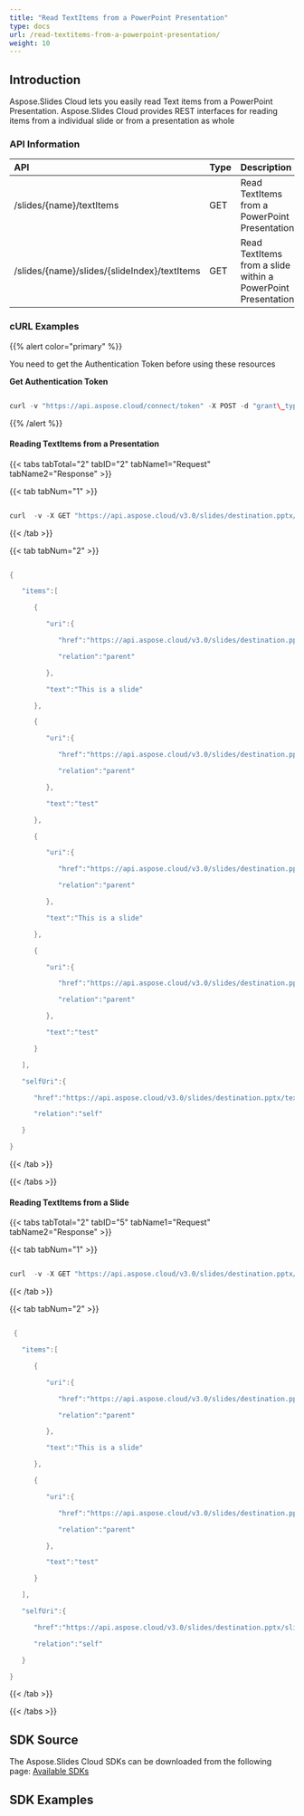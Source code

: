 ```yaml
---
title: "Read TextItems from a PowerPoint Presentation"
type: docs
url: /read-textitems-from-a-powerpoint-presentation/
weight: 10
---
```


## **Introduction**
Aspose.Slides Cloud lets you easily read Text items from a PowerPoint Presentation. Aspose.Slides Cloud provides REST interfaces for reading items from a individual slide or from a presentation as whole
### **API Information**

|**API**|**Type**|**Description**|**Swagger Link**|
| :- | :- | :- | :- |
|/slides/{name}/textItems|GET|Read TextItems from a PowerPoint Presentation|[GetSlidesPresentationTextItems](https://apireference.aspose.cloud/slides/#/Text/GetSlidesPresentationTextItems)|
|/slides/{name}/slides/{slideIndex}/textItems|GET|Read TextItems from a slide within a PowerPoint Presentation|[GetSlidesSlideTextItems](https://apireference.aspose.cloud/slides/#/Text/GetSlidesSlideTextItems)|
### **cURL Examples**
{{% alert color="primary" %}} 

You need to get the Authentication Token before using these resources

**Get Authentication Token**

```java

curl -v "https://api.aspose.cloud/connect/token" -X POST -d "grant\_type=client\_credentials&client\_id=78946fb4-3bd4-4d3e-b309-f9e2ff9ac6f9&client\_secret=b125f13bf6b76ed81ee990142d841195" -H "Content-Type: application/x-www-form-urlencoded" -H "Accept: application/json" 

```

{{% /alert %}} 
#### **Reading TextItems from a Presentation**
{{< tabs tabTotal="2" tabID="2" tabName1="Request" tabName2="Response" >}}

{{< tab tabNum="1" >}}

```java

curl  -v -X GET "https://api.aspose.cloud/v3.0/slides/destination.pptx/textItems" -H "Content-Type: application/json" -H "Authorization: Bearer eyJhbGciOiJSUzI1NiIsInR5cCI6IkpXVCJ9.eyJuYmYiOjE1NjAwMzA4ODMsImV4cCI6MTU2MDExNzI4MywiaXNzIjoiaHR0cHM6Ly9hcGkuYXNwb3NlLmNsb3VkIiwiYXVkIjpbImh0dHBzOi8vYXBpLmFzcG9zZS5jbG91ZC9yZXNvdXJjZXMiLCJhcGkucGxhdGZvcm0iLCJhcGkucHJvZHVjdHMiXSwiY2xpZW50X2lkIjoiNzg5NDZmYjQtM2JkNC00ZDNlLWIzMDktZjllMmZmOWFjNmY5Iiwic2NvcGUiOlsiYXBpLnBsYXRmb3JtIiwiYXBpLnByb2R1Y3RzIl19.bhURwSdcASMrRj4ukvG5rWTT\_O2JpzVKH436ekU1CW6ZO7wOqGnE8wtkMdq6oivVzazs8xwbeuJmluFpHLNBco7A0vU56\_UXZ5cIsfNCIpTOp6e\_lmeHYgOD1rnW8f6y9jWLRoerup2vzqppjbF-8KXZ2HgCOXpos4lzy7GLqWmElW9TGd2uOd3cFEu1rXmkiJzuyjEi1dFdZtvRPvNyqon5R9ZS5rxQ09GhaiRA6DW4HwFTS-jTAPQo0QGfv87b4Gg\_DvnUu\_JjWlAhIeqWIM72-xmvFQ\_20mk-s6H7foiyvJSC65w-XN5AqUyAyE8rAZduIwcS7BuYiQuOqqen4w" --ssl-no-revoke

```

{{< /tab >}}

{{< tab tabNum="2" >}}

```java

{

   "items":[

      {

         "uri":{

            "href":"https://api.aspose.cloud/v3.0/slides/destination.pptx/slides/1/shapes/1",

            "relation":"parent"

         },

         "text":"This is a slide"

      },

      {

         "uri":{

            "href":"https://api.aspose.cloud/v3.0/slides/destination.pptx/slides/1/shapes/2",

            "relation":"parent"

         },

         "text":"test"

      },

      {

         "uri":{

            "href":"https://api.aspose.cloud/v3.0/slides/destination.pptx/slides/2/shapes/1",

            "relation":"parent"

         },

         "text":"This is a slide"

      },

      {

         "uri":{

            "href":"https://api.aspose.cloud/v3.0/slides/destination.pptx/slides/2/shapes/2",

            "relation":"parent"

         },

         "text":"test"

      }

   ],

   "selfUri":{

      "href":"https://api.aspose.cloud/v3.0/slides/destination.pptx/textItems",

      "relation":"self"

   }

}

```

{{< /tab >}}

{{< /tabs >}}
#### **Reading TextItems from a Slide**
{{< tabs tabTotal="2" tabID="5" tabName1="Request" tabName2="Response" >}}

{{< tab tabNum="1" >}}

```java

curl  -v -X GET "https://api.aspose.cloud/v3.0/slides/destination.pptx/slides/1/textItems" -H "Content-Type: application/json" -H "Authorization: Bearer eyJhbGciOiJSUzI1NiIsInR5cCI6IkpXVCJ9.eyJuYmYiOjE1NjAwMzA4ODMsImV4cCI6MTU2MDExNzI4MywiaXNzIjoiaHR0cHM6Ly9hcGkuYXNwb3NlLmNsb3VkIiwiYXVkIjpbImh0dHBzOi8vYXBpLmFzcG9zZS5jbG91ZC9yZXNvdXJjZXMiLCJhcGkucGxhdGZvcm0iLCJhcGkucHJvZHVjdHMiXSwiY2xpZW50X2lkIjoiNzg5NDZmYjQtM2JkNC00ZDNlLWIzMDktZjllMmZmOWFjNmY5Iiwic2NvcGUiOlsiYXBpLnBsYXRmb3JtIiwiYXBpLnByb2R1Y3RzIl19.bhURwSdcASMrRj4ukvG5rWTT\_O2JpzVKH436ekU1CW6ZO7wOqGnE8wtkMdq6oivVzazs8xwbeuJmluFpHLNBco7A0vU56\_UXZ5cIsfNCIpTOp6e\_lmeHYgOD1rnW8f6y9jWLRoerup2vzqppjbF-8KXZ2HgCOXpos4lzy7GLqWmElW9TGd2uOd3cFEu1rXmkiJzuyjEi1dFdZtvRPvNyqon5R9ZS5rxQ09GhaiRA6DW4HwFTS-jTAPQo0QGfv87b4Gg\_DvnUu\_JjWlAhIeqWIM72-xmvFQ\_20mk-s6H7foiyvJSC65w-XN5AqUyAyE8rAZduIwcS7BuYiQuOqqen4w" --ssl-no-revoke

```

{{< /tab >}}

{{< tab tabNum="2" >}}

```java

 {

   "items":[

      {

         "uri":{

            "href":"https://api.aspose.cloud/v3.0/slides/destination.pptx/slides/1/shapes/1",

            "relation":"parent"

         },

         "text":"This is a slide"

      },

      {

         "uri":{

            "href":"https://api.aspose.cloud/v3.0/slides/destination.pptx/slides/1/shapes/2",

            "relation":"parent"

         },

         "text":"test"

      }

   ],

   "selfUri":{

      "href":"https://api.aspose.cloud/v3.0/slides/destination.pptx/slides/1/textItems",

      "relation":"self"

   }

}

```





{{< /tab >}}

{{< /tabs >}}
## **SDK Source**
The Aspose.Slides Cloud SDKs can be downloaded from the following page: [Available SDKs](/available-sdks/)
## **SDK Examples**
